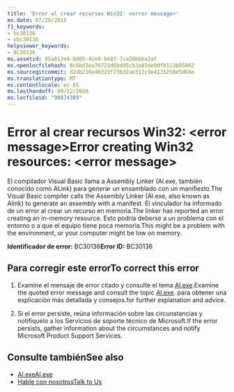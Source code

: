 ```yaml
---
title: 'Error al crear recursos Win32: <error message>'
ms.date: 07/20/2015
f1_keywords:
- bc30136
- vbc30136
helpviewer_keywords:
- BC30136
ms.assetid: 05a813e4-9d65-4ce8-be8f-7ca20bbba2af
ms.openlocfilehash: 8c6bd3ea76721d6bd45cb3a93de0dfb113b85082
ms.sourcegitcommit: d2db216e46323f73b32ae312c9e4135258e5d68e
ms.translationtype: MT
ms.contentlocale: es-ES
ms.lasthandoff: 09/22/2020
ms.locfileid: "90874389"
---
```

# <a name="error-creating-win32-resources-error-message"></a><span data-ttu-id="9b72a-102">Error al crear recursos Win32: \<error message></span><span class="sxs-lookup"><span data-stu-id="9b72a-102">Error creating Win32 resources: \<error message></span></span>

<span data-ttu-id="9b72a-103">El compilador Visual Basic llama a Assembly Linker (Al.exe, también conocido como ALink) para generar un ensamblado con un manifiesto.</span><span class="sxs-lookup"><span data-stu-id="9b72a-103">The Visual Basic compiler calls the Assembly Linker (Al.exe, also known as Alink) to generate an assembly with a manifest.</span></span> <span data-ttu-id="9b72a-104">El vinculador ha informado de un error al crear un recurso en memoria.</span><span class="sxs-lookup"><span data-stu-id="9b72a-104">The linker has reported an error creating an in-memory resource.</span></span> <span data-ttu-id="9b72a-105">Esto podría deberse a un problema con el entorno o a que el equipo tiene poca memoria.</span><span class="sxs-lookup"><span data-stu-id="9b72a-105">This might be a problem with the environment, or your computer might be low on memory.</span></span>  
  
 <span data-ttu-id="9b72a-106">**Identificador de error:** BC30136</span><span class="sxs-lookup"><span data-stu-id="9b72a-106">**Error ID:** BC30136</span></span>  
  
## <a name="to-correct-this-error"></a><span data-ttu-id="9b72a-107">Para corregir este error</span><span class="sxs-lookup"><span data-stu-id="9b72a-107">To correct this error</span></span>  
  
1. <span data-ttu-id="9b72a-108">Examine el mensaje de error citado y consulte el tema [Al.exe](../../../framework/tools/al-exe-assembly-linker.md).</span><span class="sxs-lookup"><span data-stu-id="9b72a-108">Examine the quoted error message and consult the topic [Al.exe](../../../framework/tools/al-exe-assembly-linker.md).</span></span> <span data-ttu-id="9b72a-109">para obtener una explicación más detallada y consejos.</span><span class="sxs-lookup"><span data-stu-id="9b72a-109">for further explanation and advice.</span></span>  
  
2. <span data-ttu-id="9b72a-110">Si el error persiste, reúna información sobre las circunstancias y notifíquelo a los Servicios de soporte técnico de Microsoft.</span><span class="sxs-lookup"><span data-stu-id="9b72a-110">If the error persists, gather information about the circumstances and notify Microsoft Product Support Services.</span></span>  
  
## <a name="see-also"></a><span data-ttu-id="9b72a-111">Consulte también</span><span class="sxs-lookup"><span data-stu-id="9b72a-111">See also</span></span>

- [<span data-ttu-id="9b72a-112">Al.exe</span><span class="sxs-lookup"><span data-stu-id="9b72a-112">Al.exe</span></span>](../../../framework/tools/al-exe-assembly-linker.md)
- [<span data-ttu-id="9b72a-113">Hable con nosotros</span><span class="sxs-lookup"><span data-stu-id="9b72a-113">Talk to Us</span></span>](/visualstudio/ide/feedback-options)

